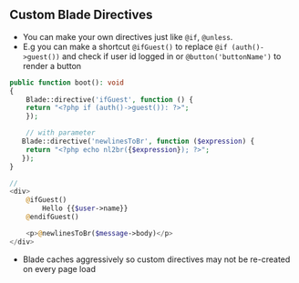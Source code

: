 <!-- @format -->

## Custom Blade Directives

- You can make your own directives just like `@if`, `@unless`.
- E.g you can make a shortcut `@ifGuest()` to replace `@if (auth()->guest())` and check if user id logged in or `@button('buttonName')` to render a button

```php
public function boot(): void
{
    Blade::directive('ifGuest', function () {
    return "<?php if (auth()->guest()): ?>";
    });

    // with parameter
   Blade::directive('newlinesToBr', function ($expression) {
    return "<?php echo nl2br({$expression}); ?>";
   });
}

//
<div>
    @ifGuest()
        Hello {{$user->name}}
    @endifGuest()

    <p>@newlinesToBr($message->body)</p>
</div>
```

- Blade caches aggressively so custom directives may not be re-created on every page load
